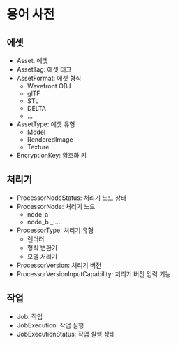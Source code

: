 # 용어 사전

## 에셋
- Asset: 에셋
- AssetTag: 에셋 태그
- AssetFormat: 에셋 형식
    - Wavefront OBJ
    - glTF
    - STL
    - DELTA
    - ...
- AssetType: 에셋 유형
    - Model
    - RenderedImage
    - Texture
- EncryptionKey: 암호화 키

## 처리기
- ProcessorNodeStatus: 처리기 노드 상태
- ProcessorNode: 처리기 노드
    - node_a
    - node_b
    _ ...
- ProcessorType: 처리기 유형
    - 렌더러
    - 형식 변환기
    - 모델 처리기
- ProcessorVersion: 처리기 버전
- ProcessorVersionInputCapability: 처리기 버전 입력 기능

## 작업
- Job: 작업
- JobExecution: 작업 실행
- JobExecutionStatus: 작업 실행 상태
